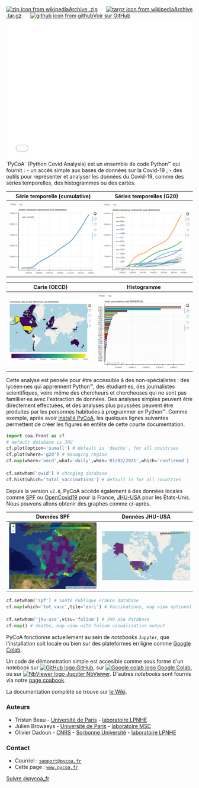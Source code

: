 <!-- # <img src="fig/logo-anime.gif" width="140px" align=top> 
Avril 2020 / Février 2021 -->

<section id="downloads" class="clearfix">
  <a href="https://github.com/coa-project/pycoa/archive/v2.0.zip" id="download-zip" class="button" target=_blank><span><img src="https://upload.wikimedia.org/wikipedia/commons/9/9c/The_Unarchiver_zip.png" height="25px" align="bottom" alt="zip icon from wikipedia">Archive .zip</span></a>
  &nbsp;&nbsp;&nbsp;&nbsp;
  <a href="https://github.com/coa-project/pycoa/archive/v2.0.tar.gz" id="download-tar-gz" class="button" target=_blank><span>
    <img src="https://upload.wikimedia.org/wikipedia/commons/e/e4/Tar_gz_archive_icon.svg" height="25px" align="bottom" alt="targz icon from wikipedia">Archive .tar.gz</span></a>
  &nbsp;&nbsp;&nbsp;&nbsp;
  <a href="https://github.com/coa-project/pycoa/tree/v2.0" id="view-on-github" class="button" target=_blank><span><img src="https://github.githubassets.com/images/modules/logos_page/GitHub-Mark.png" height="25px" align="bottom" alt="github icon from github">Voir sur GitHub</span></a>
</section>

<center>
<iframe id="mobilehide" height="380" width="500" src="fig/pycoa_v2.0_mapworld.html" frameborder="0"></iframe>
</center>
`PyCoA` (Python Covid Analysis) est un ensemble de code Python™ qui fournit :
- un accès simple aux bases de données sur la Covid-19 ;
- des outils pour représenter et analyser les données du Covid-19, comme des séries temporelles, des histogrammes ou des cartes.

|Série temporelle (cumulative) | Séries temporelles (G20) |
|------------|-------------|
|<a href="fig/pycoa_v2.0_plot_sumall.html" target="_blank"><img src="fig/pycoa_v2.0_plot_sumall.png"></a>|<a href="fig/pycoa_v2.0_plot_g20.html" target="_blank"><img src="fig/pycoa_v2.0_plot_g20.png"></a>|

|Carte (OECD) | Histogramme | 
|------------|-------------|
|<a href="fig/pycoa_v2.0_map_oecd.html" target="_blank"><img src="fig/pycoa_v2.0_map_oecd.png"></a>|<a href="fig/pycoa_v2.0_hist_bycountry.html" target="_blank"><img src="fig/pycoa_v2.0_hist_bycountry.png"></a>|

<!--<img src="fig/pycoa_v2.0_hist_byvalue.png" height="200px" align=top>-->
<!-- <img src="fig/pycoa_v2.0_pandas.png" height="200px" align=top> -->

Cette analyse est pensée pour être accessible à des non-spécialistes : des lycéen·nes qui apprennent Python™, des étudiant·es, des journalistes scientifiques, voire même des chercheurs et chercheuses qui ne sont pas famillier·es avec l'extraction de données. Des analyses simples peuvent être directement effectuées, et des analyses plus poussées peuvent être produites par les personnes habituées à programmer en Python™. Comme exemple, après avoir <a href="https://github.com/coa-project/pycoa/wiki/FR:Install" target=_blank>installé PyCoA</a>, les quelques lignes suivantes permettent de créer les figures en entête de cette courte documentation.

```python
import coa.front as cf
# default database is JHU
cf.plot(option='sumall') # default is 'deaths', for all countries
cf.plot(where='g20') # managing region
cf.map(where='oecd',what='daily',when='01/02/2021',which='confirmed')

cf.setwhom('owid') # changing database
cf.hist(which='total_vaccinations') # default is for all countries
```
Depuis la version `v2.0`, PyCoA accède également à des données locales comme [SPF](https://www.santepubliquefrance.fr/dossiers/coronavirus-covid-19) ou [OpenCovid19](https://github.com/opencovid19-fr) pour la France, [JHU-USA](https://coronavirus.jhu.edu/) pour les États-Unis. Nous pouvons allons obtenir des graphes comme ci-après.


|Données SPF | Données JHU-USA |
|------------|-------------|
|<a href="fig/pycoa_v2.0_spf.html" target="_blank"><img src="fig/pycoa_v2.0_spf.png" width=504></a>|<a href="fig/pycoa_v2.0_jhu-usafolium.html" target="_blank"><img src="fig/pycoa_v2.0_jhu-usafolium.jpg" width=504></a>|

```python
cf.setwhom('spf') # Santé Publique France database
cf.map(which='tot_vacc',tile='esri') # Vaccinations, map view optional tile 

cf.setwhom('jhu-usa',visu='folium') # JHU USA database
cf.map() # deaths, map view with folium visualization output
```

PyCoA fonctionne actuellement au sein de _notebooks_ `Jupyter`, que l'installation soit locale ou bien sur des plateformes en ligne comme <a href="https://colab.research.google.com/" target=_blank>Google Colab</a>.

Un code de démonstration simple est accesible comme sous forme d'un notebook sur <a href="https://github.com/coa-project/coabook/blob/master/demo_pycoa.ipynb" target=_blank ><img src="https://github.githubassets.com/images/modules/logos_page/GitHub-Mark.png" height="20" alt="GitHub logo" /> GitHub</a>, sur <a href="https://colab.research.google.com/github/coa-project/coabook/blob/master/demo_pycoa.ipynb" target=_blank ><img src="https://colab.research.google.com/img/colab_favicon_256px.png" height="20" alt="Google colab logo" /> Google Colab</a>, ou sur <a href="https://nbviewer.jupyter.org/github/coa-project/coabook/blob/master/demo_pycoa.ipynb" target=_blank ><img src="https://nbviewer.jupyter.org/static/img/nav_logo.svg" height="20" alt="NbViewer logo" /> Jupyter NbViewer</a>. D'autres _notebooks_ sont fournis via notre <a href="https://github.com/coa-project/coabook/blob/master/README.md" target=_blank >page coabook</a>.

La documentation complète se trouve sur <a href="https://github.com/coa-project/pycoa/wiki/FR:Home" target=_blank>le Wiki</a>.

### Auteurs

* Tristan Beau - [Université de Paris](http://u-paris.fr) - [laboratoire LPNHE](http://lpnhe.in2p3.fr/)
* Julien Browaeys - [Université de Paris](http://u-paris.fr) - [laboratoire MSC](http://www.msc.univ-paris-diderot.fr/)
* Olivier Dadoun - [CNRS](http://cnrs.fr) - [Sorbonne Université](https://www.sorbonne-universite.fr/) - [laboratoire LPNHE](http://lpnhe.in2p3.fr/)

### Contact
* Courriel : [`support@pycoa.fr`](mailto:support@pycoa.fr)
* Cette page : [`www.pycoa.fr`](http://www.pycoa.fr/index_FR)

<a href="https://twitter.com/pycoa_fr?ref_src=twsrc%5Etfw" class="twitter-follow-button" data-show-count="false">Suivre @pycoa_fr</a><script async src="https://platform.twitter.com/widgets.js" charset="utf-8"></script>

<!--from https://www.buttons.social-->
<script>document.write('<a href="https://www.facebook.com/sharer/sharer.php?u='+encodeURIComponent(document.URL)+'"target="_blank"title="Facebook"style="display:inline-block;vertical-align:middle;width:2em;height:2em;border-radius:10%;box-shadow:0 0 0 .1em #fff inset,.1em .1em 0.1em rgba(0,0,0,.3);background:#3b5998;"><svg style="display:block;fill:#fff;height:44%;margin:28% auto;" viewBox="0 -256 864 1664"><path transform="matrix(1,0,0,-1,-95,1280)" d="M 959,1524 V 1260 H 802 q -86,0 -116,-36 -30,-36 -30,-108 V 927 H 949 L 910,631 H 656 V -128 H 350 V 631 H 95 v 296 h 255 v 218 q 0,186 104,288.5 104,102.5 277,102.5 147,0 228,-12 z" /></svg></a> <a href="https://twitter.com/share?url='+encodeURIComponent(document.URL)+'&text='+encodeURIComponent(document.title)+'"target="_blank"title="Twitter"style="display:inline-block;vertical-align:middle;width:2em;height:2em;border-radius:10%;box-shadow:0 0 0 .1em #fff inset,.1em .1em 0.1em rgba(0,0,0,.3);background:#1b95e0;"><svg style="display:block;fill:#fff;height:36%;margin:32% auto;" viewBox="0 -256 1576 1280"><path transform="matrix(1,0,0,-1,-44,1024)" d="m 1620,1128 q -67,-98 -162,-167 1,-14 1,-42 0,-130 -38,-259.5 Q 1383,530 1305.5,411 1228,292 1121,200.5 1014,109 863,54.5 712,0 540,0 269,0 44,145 q 35,-4 78,-4 225,0 401,138 -105,2 -188,64.5 -83,62.5 -114,159.5 33,-5 61,-5 43,0 85,11 Q 255,532 181.5,620.5 108,709 108,826 v 4 q 68,-38 146,-41 -66,44 -105,115 -39,71 -39,154 0,88 44,163 Q 275,1072 448.5,982.5 622,893 820,883 q -8,38 -8,74 0,134 94.5,228.5 94.5,94.5 228.5,94.5 140,0 236,-102 109,21 205,78 -37,-115 -142,-178 93,10 186,50 z" /></svg></a> <a href="https://www.reddit.com/submit?url='+encodeURIComponent(document.URL)+'&title='+encodeURIComponent(document.title)+'"target="_blank"title="Reddit"style="display:inline-block;vertical-align:middle;width:2em;height:2em;border-radius:10%;box-shadow:0 0 0 .1em #fff inset,.1em .1em 0.1em rgba(0,0,0,.3);background:#ff4500;"><svg style="display:block;fill:#fff;height:46%;margin:26% auto;" viewBox="0 -256 1792 1692"><path transform="matrix(1,0,0,-1,0,1280)" d="m 1792,690 q 0,-58 -29,-105.5 -30,-47.5 -80,-72.5 12,-46 12,-96 0,-155 -106,-287 Q 1482,-3 1298,-79.5 1114,-156 898,-156 682,-156 498.5,-79.5 315,-3 208.5,129 102,261 102,416 q 0,47 11,94 Q 62,535 31,583.5 0,632 0,690 q 0,82 58,140.5 58,58.5 141,58.5 85,0 145,-63 218,152 515,162 l 116,521 q 3,13 15,21 12,8 26,5 l 369,-81 q 18,37 54,60 36,22 79,22 62,0 106,-43 44,-44 44,-106 0,-62 -44,-106 -44,-44 -106,-44 -62,0 -105,44 -44,43 -44,105 l -334,74 -104,-472 q 300,-9 519,-160 58,61 143,61 83,0 141,-58.5 58,-58.5 58,-140.5 z M 418,491 q 0,-62 43.5,-106 43.5,-44 105.5,-44 62,0 106,44 44,44 44,106 0,62 -44,105.5 Q 629,640 567,640 506,640 462,596 418,552 418,491 z m 810,-355 q 11,11 11,26 0,15 -11,26 -10,10 -25,10 -15,0 -26,-10 -41,-42 -121,-62 -80,-20 -160,-20 -80,0 -160,20 -80,20 -121,62 -11,10 -26,10 -15,0 -25,-10 Q 553,178 553,162.5 553,147 564,136 607,93 682.5,68 758,43 805,38.5 852,34 896,34 q 44,0 91,4.5 47,4.5 123,29.5 75,25 118,68 z m -3,205 q 62,0 106,44 43,44 43,106 0,61 -44,105 -44,44 -105,44 -62,0 -106,-43.5 -44,-43.5 -44,-105.5 0,-62 44,-106 44,-44 106,-44 z" /></svg></a> <a href="mailto:?body='+encodeURIComponent(document.URL)+'%0A%0A'+encodeURIComponent(document.querySelector('meta[name=description]')?document.querySelector('meta[name=description]').content:'')+'&subject='+encodeURIComponent(document.title)+'"title="Mail"style="display:inline-block;vertical-align:middle;width:2em;height:2em;border-radius:10%;box-shadow:0 0 0 .1em #fff inset,.1em .1em 0.1em rgba(0,0,0,.3);background:#555;"><svg style="display:block;fill:#fff;height:36%;margin:32% auto;" viewBox="0 -256 1792 1408"><path transform="matrix(1,0,0,-1,0,1024)" d="M 1792,826 V 32 q 0,-66 -47,-113 -47,-47 -113,-47 H 160 Q 94,-128 47,-81 0,-34 0,32 V 826 Q 44,777 101,739 463,493 598,394 655,352 690.5,328.5 726,305 785,280.5 844,256 895,256 h 1 1 q 51,0 110,24.5 59,24.5 94.5,48 35.5,23.5 92.5,65.5 170,123 498,345 57,39 100,87 z m 0,294 q 0,-79 -49,-151 -49,-72 -122,-123 -376,-261 -468,-325 -10,-7 -42.5,-30.5 -32.5,-23.5 -54,-38 Q 1035,438 1004.5,420 974,402 947,393 q -27,-9 -50,-9 h -1 -1 q -23,0 -50,9 -27,9 -57.5,27 -30.5,18 -52,32.5 -21.5,14.5 -54,38 Q 649,514 639,521 548,585 377,703.5 206,822 172,846 110,888 55,961.5 0,1035 0,1098 q 0,78 41.5,130 41.5,52 118.5,52 h 1472 q 65,0 112.5,-47 47.5,-47 47.5,-113 z" /></svg></a> <a href="https://www.linkedin.com/shareArticle?url='+encodeURIComponent(document.URL)+'&title='+encodeURIComponent(document.title)+'"target="_blank"title="LinkedIn"style="display:inline-block;vertical-align:middle;width:2em;height:2em;border-radius:10%;box-shadow:0 0 0 .1em #fff inset,.1em .1em 0.1em rgba(0,0,0,.3);background:#0077b5;"><svg style="display:block;fill:#fff;height:42%;margin:29% auto;" viewBox="0 -256 1536 1468"><path transform="matrix(1,0,0,-1,0,1132)" d="M 349,911 V -80 H 19 v 991 h 330 z m 21,306 q 1,-73 -50.5,-122 Q 268,1046 184,1046 h -2 q -82,0 -132,49 -50,49 -50,122 0,74 51.5,123 51.5,48 134.5,48 83,0 133,-48 50,-49 51,-123 z M 1536,488 V -80 h -329 v 530 q 0,105 -40,164.5 Q 1126,674 1040,674 977,674 934.5,639.5 892,605 871,554 860,524 860,473 V -80 H 531 q 2,399 2,647 0,248 -1,296 l -1,48 H 860 V 767 h -2 q 20,32 41,56 21,24 56.5,52 35.5,28 87.5,43.5 51,15.5 114,15.5 171,0 275,-113.5 Q 1536,707 1536,488 z" /></svg></a> <a href="https://www.buttons.social/share/#'+encodeURIComponent(document.URL)+','+encodeURIComponent(document.title)+','+encodeURIComponent(document.querySelector('meta[name=description]')?document.querySelector('meta[name=description]').content:'')+'"target="_blank"title="More Services"style="display:inline-block;vertical-align:middle;width:2em;height:2em;border-radius:10%;box-shadow:0 0 0 .1em #fff inset,.1em .1em 0.1em rgba(0,0,0,.3);background:#ab2515;"><svg style="display:block;fill:#fff;height:28%;margin:46% auto 0;" viewBox="0 0 10 4"><circle cx="2" cy="2" r="1" /><circle cx="5" cy="2" r="1" /><circle cx="8" cy="2" r="1" /></svg></a>');</script><!--end buttons.social-->

